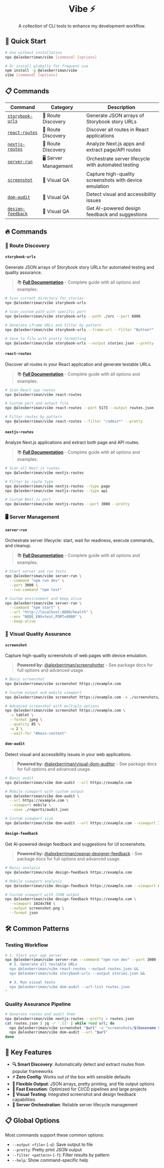 <div align="center">

# Vibe ⚡

A collection of CLI tools to enhance my development workflow.

</div>

## 🚀 Quick Start

```bash
# Use without installation
npx @alexberriman/vibe [command] [options]

# Or install globally for frequent use
npm install -g @alexberriman/vibe
vibe [command] [options]
```

## 📋 Commands

| Command                               | Category             | Description                                            |
| ------------------------------------- | -------------------- | ------------------------------------------------------ |
| [`storybook-urls`](#storybook-urls)   | 📱 Route Discovery   | Generate JSON arrays of Storybook story URLs           |
| [`react-routes`](#react-routes)       | 📱 Route Discovery   | Discover all routes in React applications              |
| [`nextjs-routes`](#nextjs-routes)     | 📱 Route Discovery   | Analyze Next.js apps and extract page/API routes       |
| [`server-run`](#server-run)           | 🖥️ Server Management | Orchestrate server lifecycle with automated testing    |
| [`screenshot`](#screenshot)           | 🎨 Visual QA         | Capture high-quality screenshots with device emulation |
| [`dom-audit`](#dom-audit)             | 🎨 Visual QA         | Detect visual and accessibility issues                 |
| [`design-feedback`](#design-feedback) | 🎨 Visual QA         | Get AI-powered design feedback and suggestions         |

## 🔥 Commands

### 📱 Route Discovery

#### `storybook-urls`
Generate JSON arrays of Storybook story URLs for automated testing and quality assurance.

> 📚 **[Full Documentation](src/commands/storybook-urls/README.md)** - Complete guide with all options and examples.

```bash
# Scan current directory for stories
npx @alexberriman/vibe storybook-urls

# Scan custom path with specific port
npx @alexberriman/vibe storybook-urls --path ./src --port 6006

# Generate iframe URLs and filter by pattern
npx @alexberriman/vibe storybook-urls --frame-url --filter "Button*"

# Save to file with pretty formatting
npx @alexberriman/vibe storybook-urls --output stories.json --pretty
```

#### `react-routes`
Discover all routes in your React application and generate testable URLs.

> 📚 **[Full Documentation](src/commands/react-routes/README.md)** - Complete guide with all options and examples.

```bash
# Scan React app routes
npx @alexberriman/vibe react-routes

# Custom port and output file
npx @alexberriman/vibe react-routes --port 5173 --output routes.json

# Filter routes by pattern
npx @alexberriman/vibe react-routes --filter "/admin*" --pretty
```

#### `nextjs-routes`
Analyze Next.js applications and extract both page and API routes.

> 📚 **[Full Documentation](src/commands/nextjs-routes/README.md)** - Complete guide with all options and examples.

```bash
# Scan all Next.js routes
npx @alexberriman/vibe nextjs-routes

# Filter by route type
npx @alexberriman/vibe nextjs-routes --type page
npx @alexberriman/vibe nextjs-routes --type api

# Custom Next.js port
npx @alexberriman/vibe nextjs-routes --port 3000 --pretty
```

### 🖥️ Server Management

#### `server-run`
Orchestrate server lifecycle: start, wait for readiness, execute commands, and cleanup.

> 📚 **[Full Documentation](src/commands/server-run/README.md)** - Complete guide with all options and examples.

```bash
# Start server and run tests
npx @alexberriman/vibe server-run \
  --command "npm run dev" \
  --port 3000 \
  --run-command "npm test"

# Custom environment and keep alive
npx @alexberriman/vibe server-run \
  --command "npm start" \
  --url "http://localhost:8080/health" \
  --env "NODE_ENV=test,PORT=8080" \
  --keep-alive
```

### 🎨 Visual Quality Assurance

#### `screenshot`

Capture high-quality screenshots of web pages with device emulation.

> **Powered by:** [@alexberriman/screenshotter](https://www.npmjs.com/package/@alexberriman/screenshotter) - See package docs for full options and advanced usage.

```bash
# Basic screenshot
npx @alexberriman/vibe screenshot https://example.com

# Custom output and mobile viewport
npx @alexberriman/vibe screenshot https://example.com -o ./screenshots/homepage.png -v mobile

# Advanced screenshot with multiple options
npx @alexberriman/vibe screenshot https://example.com \
  -v tablet \
  --format jpeg \
  --quality 85 \
  -w 2 \
  --wait-for "#main-content"
```

#### `dom-audit`

Detect visual and accessibility issues in your web applications.

> **Powered by:** [@alexberriman/visual-dom-auditor](https://www.npmjs.com/package/@alexberriman/visual-dom-auditor) - See package docs for full options and advanced usage.

```bash
# Basic audit
npx @alexberriman/vibe dom-audit --url https://example.com

# Mobile viewport with custom output
npx @alexberriman/vibe dom-audit \
  --url https://example.com \
  --viewport mobile \
  --save ./reports/audit.json

# Custom viewport size
npx @alexberriman/vibe dom-audit --url https://example.com --viewport 1366x768
```

#### `design-feedback`

Get AI-powered design feedback and suggestions for UI screenshots.

> **Powered by:** [@alexberriman/openai-designer-feedback](https://www.npmjs.com/package/@alexberriman/openai-designer-feedback) - See package docs for full options and advanced usage.

```bash
# Basic analysis
npx @alexberriman/vibe design-feedback https://example.com

# Mobile viewport analysis
npx @alexberriman/vibe design-feedback https://example.com --viewport mobile

# Custom viewport with JSON output
npx @alexberriman/vibe design-feedback https://example.com \
  --viewport 1024x768 \
  --output screenshot.png \
  --format json
```

## 🛠️ Common Patterns

### Testing Workflow

```bash
# 1. Start your app server
npx @alexberriman/vibe server-run --command "npm run dev" --port 3000 --run-command "
  # 2. Generate all testable URLs
  npx @alexberriman/vibe react-routes --output routes.json &&
  npx @alexberriman/vibe storybook-urls --output stories.json &&

  # 3. Run visual tests
  npx @alexberriman/vibe dom-audit --url-list routes.json
"
```

### Quality Assurance Pipeline

```bash
# Generate routes and audit them
npx @alexberriman/vibe nextjs-routes --pretty > routes.json
cat routes.json | jq -r '.[]' | while read url; do
  npx @alexberriman/vibe screenshot "$url" -o "screenshots/$(basename $url).png"
  npx @alexberriman/vibe dom-audit --url "$url"
done
```

## 🎯 Key Features

- **🔍 Smart Discovery**: Automatically detect and extract routes from popular frameworks
- **⚡ Zero Config**: Works out of the box with sensible defaults
- **🔧 Flexible Output**: JSON arrays, pretty printing, and file output options
- **🚀 Fast Execution**: Optimized for CI/CD pipelines and large projects
- **🎨 Visual Testing**: Integrated screenshot and design feedback capabilities
- **🔄 Server Orchestration**: Reliable server lifecycle management

## 📋 Global Options

Most commands support these common options:

- `--output <file>` (`-o`): Save output to file
- `--pretty`: Pretty print JSON output
- `--filter <pattern>` (`-f`): Filter results by pattern
- `--help`: Show command-specific help

